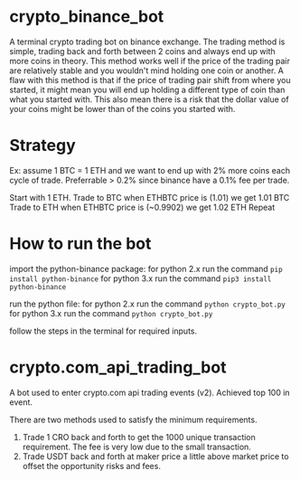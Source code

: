 # crypto_binance_bot
A terminal crypto trading bot on binance exchange. The trading method is simple, trading back and forth between 2 coins and always end up with more coins in theory. This method works well if the price of the trading pair are relatively stable and you wouldn't mind holding one coin or another. A flaw with this method is that if the price of trading pair shift from where you started, it might mean you will end up holding a different type of coin than what you started with. This also mean there is a risk that the dollar value of your coins might be lower than of the coins you started with.

# Strategy

Ex: assume 1 BTC = 1 ETH and we want to end up with 2% more coins each cycle of trade. Preferrable > 0.2% since binance have a 0.1% fee per trade.

Start with 1 ETH.
Trade to BTC when ETHBTC price is (1.01) we get 1.01 BTC
Trade to ETH when ETHBTC price is (~0.9902) we get  1.02 ETH
Repeat

# How to run the bot

import the python-binance package:
for python 2.x run the command `pip install python-binance`
for python 3.x run the command `pip3 install python-binance`

run the python file:
for python 2.x run the command `python crypto_bot.py`
for python 3.x run the command `python crypto_bot.py`

follow the steps in the terminal for required inputs. 


# crypto.com_api_trading_bot
A bot used to enter crypto.com api trading events (v2). Achieved top 100 in event.

There are two methods used to satisfy the minimum requirements.
1) Trade 1 CRO back and forth to get the 1000 unique transaction requirement. The fee is very low due to the small transaction.
2) Trade USDT back and forth at maker price a little above market price to offset the opportunity risks and fees.
